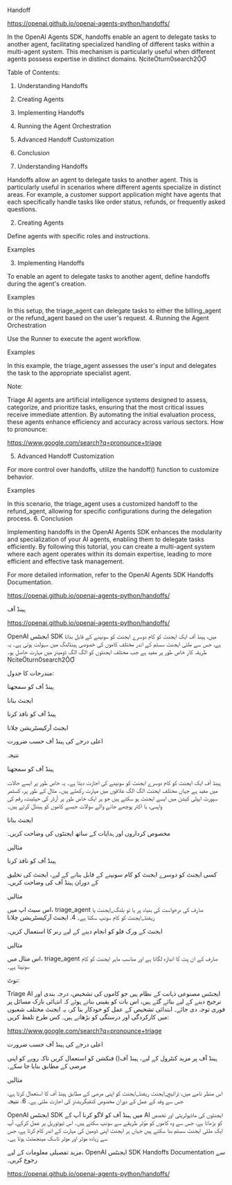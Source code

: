 Handoff

https://openai.github.io/openai-agents-python/handoffs/

In the OpenAI Agents SDK, handoffs enable an agent to delegate tasks to another agent, facilitating specialized handling of different tasks within a multi-agent system. This mechanism is particularly useful when different agents possess expertise in distinct domains. citeturn0search2

Table of Contents:

1.    Understanding Handoffs
2.    Creating Agents
3.    Implementing Handoffs
4.    Running the Agent Orchestration
5.    Advanced Handoff Customization
6.    Conclusion

1. Understanding Handoffs

Handoffs allow an agent to delegate tasks to another agent. This is particularly useful in scenarios where different agents specialize in distinct areas. For example, a customer support application might have agents that each specifically handle tasks like order status, refunds, or frequently asked questions.

2. Creating Agents

Define agents with specific roles and instructions.

Examples

3. Implementing Handoffs

To enable an agent to delegate tasks to another agent, define handoffs during the agent's creation.

Examples

In this setup, the triage_agent can delegate tasks to either the billing_agent or the refund_agent based on the user's request.
4. Running the Agent Orchestration

Use the Runner to execute the agent workflow.

Examples

In this example, the triage_agent assesses the user's input and delegates the task to the appropriate specialist agent.

Note:

Triage AI agents are artificial intelligence systems designed to assess, categorize, and prioritize tasks, ensuring that the most critical issues receive immediate attention. By automating the initial evaluation process, these agents enhance efficiency and accuracy across various sectors. How to pronounce:

https://www.google.com/search?q=pronounce+triage

5. Advanced Handoff Customization

For more control over handoffs, utilize the handoff() function to customize behavior.

Examples


In this scenario, the triage_agent uses a customized handoff to the refund_agent, allowing for specific configurations during the delegation process.
6. Conclusion

Implementing handoffs in the OpenAI Agents SDK enhances the modularity and specialization of your AI agents, enabling them to delegate tasks efficiently. By following this tutorial, you can create a multi-agent system where each agent operates within its domain expertise, leading to more efficient and effective task management.

For more detailed information, refer to the OpenAI Agents SDK Handoffs Documentation.

https://openai.github.io/openai-agents-python/handoffs/


ہینڈ آف

https://openai.github.io/openai-agents-python/handoffs/

OpenAI ایجنٹس SDK میں، ہینڈ آف ایک ایجنٹ کو کام دوسرے ایجنٹ کو سونپنے کے قابل بناتا ہے، جس سے ملٹی ایجنٹ سسٹم کے اندر مختلف کاموں کی خصوصی ہینڈلنگ میں سہولت ہوتی ہے۔ یہ طریقہ کار خاص طور پر مفید ہے جب مختلف ایجنٹوں کو الگ الگ ڈومینز میں مہارت حاصل ہو۔ citeturn0search2

مندرجات کا جدول: 

ہینڈ آف کو سمجھنا 

ایجنٹ بنانا 

ہینڈ آف کو نافذ کرنا 

ایجنٹ آرکیسٹریشن چلانا 

اعلی درجے کی ہینڈ آف حسب ضرورت 

نتیجہ 

ہینڈ آف کو سمجھنا

ہینڈ آف ایک ایجنٹ کو کام دوسرے ایجنٹ کو سونپنے کی اجازت دیتا ہے۔ یہ خاص طور پر ایسے حالات میں مفید ہے جہاں مختلف ایجنٹ الگ الگ علاقوں میں مہارت رکھتے ہیں۔ مثال کے طور پر، کسٹمر سپورٹ ایپلی کیشن میں ایسے ایجنٹ ہو سکتے ہیں جو ہر ایک خاص طور پر آرڈر کی حیثیت، رقم کی واپسی، یا اکثر پوچھے جانے والے سوالات جیسے کاموں کو ہینڈل کرتے ہیں۔ 

ایجنٹ بنانا

مخصوص کرداروں اور ہدایات کے ساتھ ایجنٹوں کی وضاحت کریں۔

مثالیں 

ہینڈ آف کو نافذ کرنا

کسی ایجنٹ کو دوسرے ایجنٹ کو کام سونپنے کے قابل بنانے کے لیے، ایجنٹ کی تخلیق کے دوران ہینڈ آف کی وضاحت کریں۔

مثالیں

اس سیٹ اپ میں، triage_agent صارف کی درخواست کی بنیاد پر یا تو بلنگ_ایجنٹ یا ریفنڈ_ایجنٹ کو کام سونپ سکتا ہے۔ 4. ایجنٹ آرکیسٹریشن چلانا

ایجنٹ کے ورک فلو کو انجام دینے کے لیے رنر کا استعمال کریں۔

مثالیں

اس مثال میں، triage_agent صارف کے ان پٹ کا اندازہ لگاتا ہے اور مناسب ماہر ایجنٹ کو کام سونپتا ہے۔

نوٹ:

Triage AI ایجنٹس مصنوعی ذہانت کے نظام ہیں جو کاموں کی تشخیص، درجہ بندی اور ترجیح دینے کے لیے بنائے گئے ہیں، اس بات کو یقینی بناتے ہوئے کہ انتہائی نازک مسائل پر فوری توجہ دی جائے۔ ابتدائی تشخیص کے عمل کو خودکار بنا کر، یہ ایجنٹ مختلف شعبوں میں کارکردگی اور درستگی کو بڑھاتے ہیں۔ کس طرح تلفظ کریں:

https://www.google.com/search?q=pronounce+triage 

اعلی درجے کی ہینڈ آف حسب ضرورت

ہینڈ آف پر مزید کنٹرول کے لیے، ہینڈ آف() فنکشن کو استعمال کریں تاکہ رویے کو اپنی مرضی کے مطابق بنایا جا سکے۔

مثالیں

اس منظر نامے میں، ٹرائیج_ایجنٹ ریفنڈ_ایجنٹ کو اپنی مرضی کے مطابق ہینڈ آف کا استعمال کرتا ہے، جس سے وفد کے عمل کے دوران مخصوص کنفیگریشنز کی اجازت ملتی ہے۔ 6. نتیجہ

OpenAI ایجنٹس SDK میں ہینڈ آف کو لاگو کرنا آپ کے AI ایجنٹوں کی ماڈیولریٹی اور تخصص کو بڑھاتا ہے، جس سے وہ کاموں کو مؤثر طریقے سے سونپ سکتے ہیں۔ اس ٹیوٹوریل پر عمل کرکے، آپ ایک ملٹی ایجنٹ سسٹم بنا سکتے ہیں جہاں ہر ایجنٹ اپنی ڈومین کی مہارت کے اندر کام کرتا ہے، جس سے زیادہ موثر اور موثر ٹاسک مینجمنٹ ہوتا ہے۔

مزید تفصیلی معلومات کے لیے، OpenAI ایجنٹس SDK Handoffs Documentation سے رجوع کریں۔

https://openai.github.io/openai-agents-python/handoffs/
